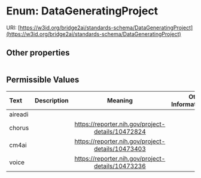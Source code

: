 
# Enum: DataGeneratingProject




URI: [https://w3id.org/bridge2ai/standards-schema/DataGeneratingProject](https://w3id.org/bridge2ai/standards-schema/DataGeneratingProject)


## Other properties

|  |  |  |
| --- | --- | --- |

## Permissible Values

| Text | Description | Meaning | Other Information |
| :--- | :---: | :---: | ---: |
| aireadi |  |  |  |
| chorus |  | https://reporter.nih.gov/project-details/10472824 |  |
| cm4ai |  | https://reporter.nih.gov/project-details/10473403 |  |
| voice |  | https://reporter.nih.gov/project-details/10473236 |  |

